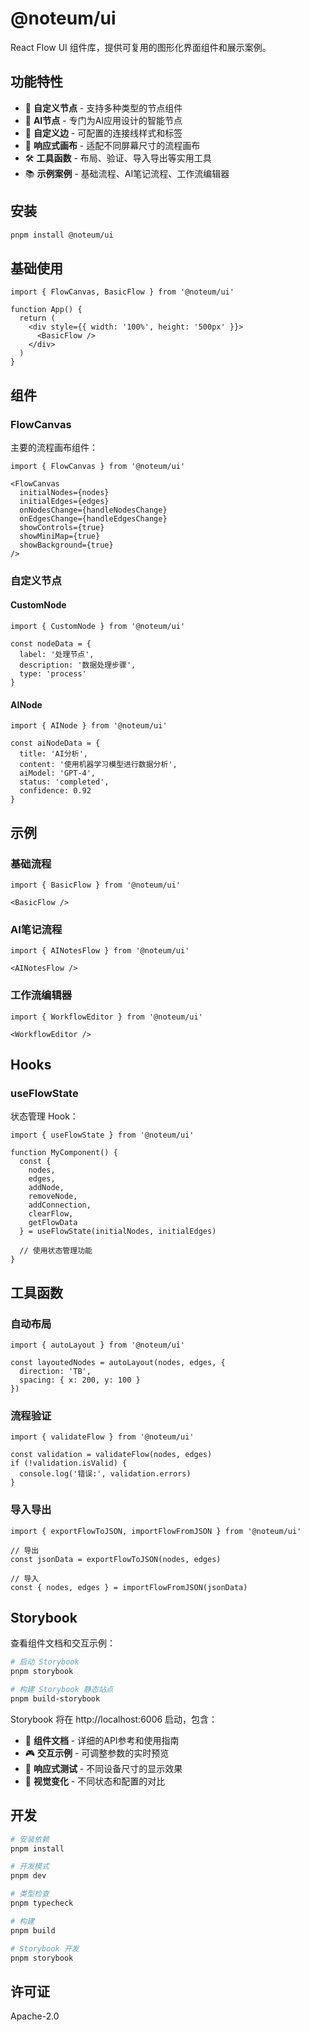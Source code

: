 # @noteum/ui

React Flow UI 组件库，提供可复用的图形化界面组件和展示案例。

## 功能特性

- 🎨 **自定义节点** - 支持多种类型的节点组件
- 🤖 **AI节点** - 专门为AI应用设计的智能节点
- 🔗 **自定义边** - 可配置的连接线样式和标签
- 📱 **响应式画布** - 适配不同屏幕尺寸的流程画布
- 🛠 **工具函数** - 布局、验证、导入导出等实用工具
- 📚 **示例案例** - 基础流程、AI笔记流程、工作流编辑器

## 安装

```bash
pnpm install @noteum/ui
```

## 基础使用

```tsx
import { FlowCanvas, BasicFlow } from '@noteum/ui'

function App() {
  return (
    <div style={{ width: '100%', height: '500px' }}>
      <BasicFlow />
    </div>
  )
}
```

## 组件

### FlowCanvas

主要的流程画布组件：

```tsx
import { FlowCanvas } from '@noteum/ui'

<FlowCanvas
  initialNodes={nodes}
  initialEdges={edges}
  onNodesChange={handleNodesChange}
  onEdgesChange={handleEdgesChange}
  showControls={true}
  showMiniMap={true}
  showBackground={true}
/>
```

### 自定义节点

#### CustomNode

```tsx
import { CustomNode } from '@noteum/ui'

const nodeData = {
  label: '处理节点',
  description: '数据处理步骤',
  type: 'process'
}
```

#### AINode

```tsx
import { AINode } from '@noteum/ui'

const aiNodeData = {
  title: 'AI分析',
  content: '使用机器学习模型进行数据分析',
  aiModel: 'GPT-4',
  status: 'completed',
  confidence: 0.92
}
```

## 示例

### 基础流程

```tsx
import { BasicFlow } from '@noteum/ui'

<BasicFlow />
```

### AI笔记流程

```tsx
import { AINotesFlow } from '@noteum/ui'

<AINotesFlow />
```

### 工作流编辑器

```tsx
import { WorkflowEditor } from '@noteum/ui'

<WorkflowEditor />
```

## Hooks

### useFlowState

状态管理 Hook：

```tsx
import { useFlowState } from '@noteum/ui'

function MyComponent() {
  const {
    nodes,
    edges,
    addNode,
    removeNode,
    addConnection,
    clearFlow,
    getFlowData
  } = useFlowState(initialNodes, initialEdges)
  
  // 使用状态管理功能
}
```

## 工具函数

### 自动布局

```tsx
import { autoLayout } from '@noteum/ui'

const layoutedNodes = autoLayout(nodes, edges, {
  direction: 'TB',
  spacing: { x: 200, y: 100 }
})
```

### 流程验证

```tsx
import { validateFlow } from '@noteum/ui'

const validation = validateFlow(nodes, edges)
if (!validation.isValid) {
  console.log('错误:', validation.errors)
}
```

### 导入导出

```tsx
import { exportFlowToJSON, importFlowFromJSON } from '@noteum/ui'

// 导出
const jsonData = exportFlowToJSON(nodes, edges)

// 导入
const { nodes, edges } = importFlowFromJSON(jsonData)
```

## Storybook

查看组件文档和交互示例：

```bash
# 启动 Storybook
pnpm storybook

# 构建 Storybook 静态站点
pnpm build-storybook
```

Storybook 将在 http://localhost:6006 启动，包含：

- 📖 **组件文档** - 详细的API参考和使用指南
- 🎮 **交互示例** - 可调整参数的实时预览
- 📱 **响应式测试** - 不同设备尺寸的显示效果
- 🎨 **视觉变化** - 不同状态和配置的对比

## 开发

```bash
# 安装依赖
pnpm install

# 开发模式
pnpm dev

# 类型检查
pnpm typecheck

# 构建
pnpm build

# Storybook 开发
pnpm storybook
```

## 许可证

Apache-2.0